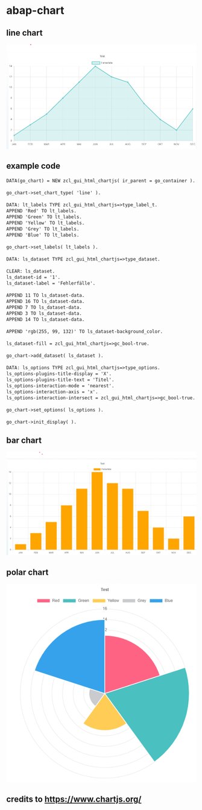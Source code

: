 # abap-chart

## line chart
![example line chart](docs/images/example1.png "Example Chart")

## example code
```abap
DATA(go_chart) = NEW zcl_gui_html_chartjs( ir_parent = go_container ).

go_chart->set_chart_type( 'line' ).

DATA: lt_labels TYPE zcl_gui_html_chartjs=>type_label_t.
APPEND 'Red' TO lt_labels.
APPEND 'Green' TO lt_labels.
APPEND 'Yellow' TO lt_labels.
APPEND 'Grey' TO lt_labels.
APPEND 'Blue' TO lt_labels.

go_chart->set_labels( lt_labels ).

DATA: ls_dataset TYPE zcl_gui_html_chartjs=>type_dataset.

CLEAR: ls_dataset.
ls_dataset-id = '1'.
ls_dataset-label = 'Fehlerfälle'.

APPEND 11 TO ls_dataset-data.
APPEND 16 TO ls_dataset-data.
APPEND 7 TO ls_dataset-data.
APPEND 3 TO ls_dataset-data.
APPEND 14 TO ls_dataset-data.

APPEND 'rgb(255, 99, 132)' TO ls_dataset-background_color.

ls_dataset-fill = zcl_gui_html_chartjs=>gc_bool-true.

go_chart->add_dataset( ls_dataset ).

DATA: ls_options TYPE zcl_gui_html_chartjs=>type_options.
ls_options-plugins-title-display = 'X'.
ls_options-plugins-title-text = 'Titel'.
ls_options-interaction-mode = 'nearest'.
ls_options-interaction-axis = 'x'.
ls_options-interaction-intersect = zcl_gui_html_chartjs=>gc_bool-true.

go_chart->set_options( ls_options ).

go_chart->init_display( ).
```

## bar chart
![example bar chart](docs/images/example2.png "Example Chart 2")

## polar chart
![example polar chart](docs/images/example3.png "Example Chart 3")

## credits to https://www.chartjs.org/